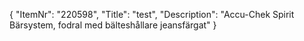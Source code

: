 {
  "ItemNr": "220598",
  "Title": "test",
  "Description": "Accu-Chek Spirit Bärsystem, fodral med bälteshållare jeansfärgat"
}